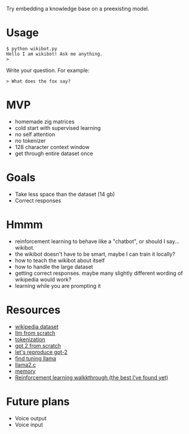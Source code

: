 Try embedding a knowledge base on a preexisting model.
# Usage
```
$ python wikibot.py
Hello I am wikibot! Ask me anything.
>
```
Write your question. For example:
```
> What does the fox say?
```
# MVP
- homemade zig matrices
- cold start with supervised learning
- no self attention
- no tokenizer
- 128 character context window
- get through entire dataset once

# Goals
- Take less space than the dataset (14 gb)
- Correct responses

# Hmmm
- reinforcement learning to behave like a "chatbot", or should I say... wikibot.
- the wikibot doesn't have to be smart, maybe I can train it locally?
- how to teach the wikibot about itself
- how to handle the large dataset
- getting correct responses. maybe many slightly different wording of wikipedia would work?
- learning while you are prompting it

# Resources
- [wikipedia dataset](https://github.com/GermanT5/wikipedia2corpus)
- [llm from scratch](https://m.youtube.com/watch?v=kCc8FmEb1nY&pp=ygUWYnVpbGQgbGxtIGZyb20gc2NyYXRjaA%3D%3D)
- [tokenization](https://www.youtube.com/watch?v=zduSFxRajkE)
- [gpt 2 from scratch](https://m.youtube.com/watch?v=l8pRSuU81PU)
- [let's reproduce gpt-2](https://www.youtube.com/watch?v=l8pRSuU81PU)
- [find tuning llama](https://www.llama.com/docs/how-to-guides/fine-tuning/)
- [llama2.c](https://github.com/karpathy/llama2.c/blob/master/run.c)
- [memory](https://m.youtube.com/watch?v=piF6D6CQxUw)
- [Reinforcement learning walkkthrough (the best I've found yet)](https://normaluhr.github.io/2025/02/07/grpo/)

# Future plans
- Voice output
- Voice input

